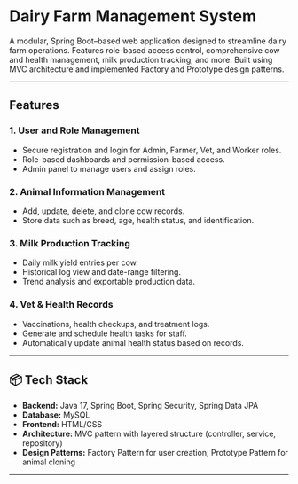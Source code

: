 # Dairy Farm Management System

A modular, Spring Boot–based web application designed to streamline dairy farm operations. Features role-based access control, comprehensive cow and health management, milk production tracking, and more. Built using MVC architecture and implemented Factory and Prototype design patterns.

---

## Features

### 1. User and Role Management
- Secure registration and login for Admin, Farmer, Vet, and Worker roles.
- Role-based dashboards and permission-based access.
- Admin panel to manage users and assign roles.

### 2. Animal Information Management
- Add, update, delete, and clone cow records.
- Store data such as breed, age, health status, and identification.

### 3. Milk Production Tracking
- Daily milk yield entries per cow.
- Historical log view and date-range filtering.
- Trend analysis and exportable production data.

### 4. Vet & Health Records
- Vaccinations, health checkups, and treatment logs.
- Generate and schedule health tasks for staff.
- Automatically update animal health status based on records.

---

## 📦 Tech Stack

- **Backend:** Java 17, Spring Boot, Spring Security, Spring Data JPA
- **Database:** MySQL
- **Frontend:** HTML/CSS
- **Architecture:** MVC pattern with layered structure (controller, service, repository)
- **Design Patterns:** Factory Pattern for user creation; Prototype Pattern for animal cloning

---




